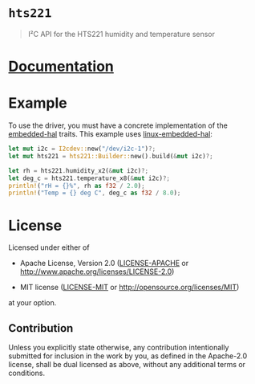 # `hts221`

> I²C API for the HTS221 humidity and temperature sensor

# [Documentation](https://docs.rs/hts221)

# Example

To use the driver, you must have a concrete implementation of the
[embedded-hal](https://crates.io/crates/embedded-hal) traits.  This example uses
[linux-embedded-hal](http://crates.io/linux-embedded-hal):

``` rust
let mut i2c = I2cdev::new("/dev/i2c-1")?;
let mut hts221 = hts221::Builder::new().build(&mut i2c)?;

let rh = hts221.humidity_x2(&mut i2c)?;
let deg_c = hts221.temperature_x8(&mut i2c)?;
println!("rH = {}%", rh as f32 / 2.0);
println!("Temp = {} deg C", deg_c as f32 / 8.0);
```

# License

Licensed under either of

- Apache License, Version 2.0 ([LICENSE-APACHE](LICENSE-APACHE) or
  http://www.apache.org/licenses/LICENSE-2.0)

- MIT license ([LICENSE-MIT](LICENSE-MIT) or http://opensource.org/licenses/MIT)

at your option.

## Contribution

Unless you explicitly state otherwise, any contribution intentionally submitted
for inclusion in the work by you, as defined in the Apache-2.0 license, shall be
dual licensed as above, without any additional terms or conditions.
